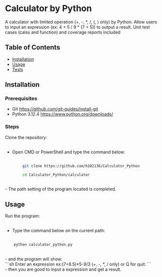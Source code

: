 # Calculator by Python

A calculator with limited operation (+, -, *, /, (, ) only) by Python.
Allow users to input an expression (ex: 4 + 5 / 9 * (7 + 5)) to output a result.
Unit test cases (calss and function) and coverage reports included

## Table of Contents

- [Installation](#installation)
- [Usage](#usage)
- [Tests](#tests)

## Installation

### Prerequisites

- Git https://github.com/git-guides/install-git
- Python 3.12.4 https://www.python.org/downloads/

### Steps

Clone the repository:<br><br>
    
- Open CMD or PowerShell and type the command below:<br><br>
```sh
        git clone https://github.com/h102136/Calculator_Python
```
```sh
        cd Calculator_Python/calculator
```
<br>
- The path setting of the program located is completed.
    
## Usage

Run the program:<br><br>

- Type the command below on the current path:<br><br>
```sh
    python calculator_python.py
```
<br>
- and the program will show:<br>
```sh
    Enter an expression ex:(7+8.5)*5-9/3 (+, -, *, / only) or Q for quit: 
```
<br>
- then you are good to input a expression and get a result.

